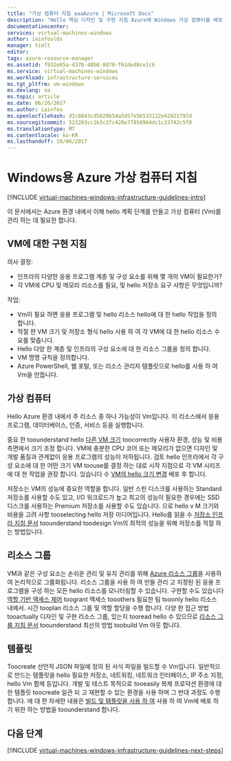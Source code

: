 ```yaml
---
title: "가상 컴퓨터 지침 aaaAzure | Microsoft Docs"
description: "Hello 핵심 디자인 및 구현 지침 Azure에 Windows 가상 컴퓨터를 배포 하는 방법에 대 한 자세한 내용은"
documentationcenter: 
services: virtual-machines-windows
author: iainfoulds
manager: timlt
editor: 
tags: azure-resource-manager
ms.assetid: f932e65a-437b-48b0-8d70-f61ded8ce1c6
ms.service: virtual-machines-windows
ms.workload: infrastructure-services
ms.tgt_pltfrm: vm-windows
ms.devlang: na
ms.topic: article
ms.date: 06/26/2017
ms.author: iainfou
ms.openlocfilehash: d2c8043cd5829b54a5d57e56533122e42021797d
ms.sourcegitcommit: 523283cc1b3c37c428e77850964dc1c33742c5f0
ms.translationtype: MT
ms.contentlocale: ko-KR
ms.lasthandoff: 10/06/2017
---
```

# <a name="azure-virtual-machines-guidelines-for-windows"></a>Windows용 Azure 가상 컴퓨터 지침
[!INCLUDE [virtual-machines-windows-infrastructure-guidelines-intro](../../../includes/virtual-machines-windows-infrastructure-guidelines-intro.md)]

이 문서에서는 Azure 환경 내에서 이해 hello 계획 단계를 만들고 가상 컴퓨터 (Vm)를 관리 하는 데 필요한 합니다.

## <a name="implementation-guidelines-for-vms"></a>VM에 대한 구현 지침
의사 결정:

* 인프라의 다양한 응용 프로그램 계층 및 구성 요소를 위해 몇 개의 VM이 필요한가?
* 각 VM에 CPU 및 메모리 리소스를 필요, 및 hello 저장소 요구 사항은 무엇입니까?

작업:

* Vm이 필요 하면 응용 프로그램 및 hello 리소스 hello에 대 한 hello 작업을 정의 합니다.
* 적절 한 VM 크기 및 저장소 형식 hello 사용 하 여 각 VM에 대 한 hello 리소스 수요를 맞춥니다.
* Hello 다양 한 계층 및 인프라의 구성 요소에 대 한 리소스 그룹을 정의 합니다.
* VM 명명 규칙을 정의합니다.
* Azure PowerShell, 웹 포털, 또는 리소스 관리자 템플릿으로 hello를 사용 하 여 Vm을 만듭니다.

## <a name="virtual-machines"></a>가상 컴퓨터
Hello Azure 환경 내에서 주 리소스 중 하나 가능성이 Vm입니다. 이 리소스에서 응용 프로그램, 데이터베이스, 인증, 서비스 등을 실행합니다.

중요 한 toounderstand hello [다른 VM 크기](sizes.md) toocorrectly 사용자 환경, 성능 및 비용 측면에서 크기 조정 합니다. VM에 충분한 CPU 코어 또는 메모리가 없으면 디자인 및 개발 품질과 관계없이 응용 프로그램의 성능이 저하됩니다. 검토 hello 인프라에서 각 구성 요소에 대 한 어떤 크기 VM toouse를 결정 하는 대로 시작 지점으로 각 VM 시리즈에 대 한 작업을 권장 합니다. 있습니다 수 [VM의 hello 크기 변경](resize-vm.md) 배포 후 합니다.

저장소는 VM의 성능에 중요한 역할을 합니다. 일반 스핀 디스크를 사용하는 Standard 저장소를 사용할 수도 있고, I/O 워크로드가 높고 최고의 성능이 필요한 경우에는 SSD 디스크를 사용하는 Premium 저장소를 사용할 수도 있습니다. 으로 hello v M 크기와 비용을 고려 사항 tooselecting hello 저장 미디어입니다. Hello를 읽을 수 [저장소 인프라 지침 문서](infrastructure-storage-solutions-guidelines.md) toounderstand toodesign Vm의 최적의 성능을 위해 저장소를 적절 하는 방법입니다.

## <a name="resource-groups"></a>리소스 그룹
VM과 같은 구성 요소는 손쉬운 관리 및 유지 관리를 위해 [Azure 리소스 그룹](../../azure-resource-manager/resource-group-overview.md)을 사용하여 논리적으로 그룹화됩니다. 리소스 그룹을 사용 하 여 만들 관리 고 지정된 된 응용 프로그램을 구성 하는 모든 hello 리소스를 모니터링할 수 있습니다. 구현할 수도 있습니다 [역할 기반 액세스 제어](../../active-directory/role-based-access-control-what-is.md) toogrant 액세스 tooothers 필요한 팀 tooonly hello 리소스 내에서. 시간 tooplan 리소스 그룹 및 역할 할당을 수행 합니다. 다양 한 접근 방법 tooactually 디자인 및 구현 리소스 그룹, 있는지 tooread hello 수 있으므로 [리소스 그룹 지침 문서](infrastructure-resource-groups-guidelines.md) toounderstand 최선의 방법 toobuild Vm 아웃 합니다.

## <a name="templates"></a>템플릿
Toocreate 선언적 JSON 파일에 정의 된 서식 파일을 빌드할 수 Vm입니다. 일반적으로 만드는 템플릿을 hello 필요한 저장소, 네트워킹, 네트워크 인터페이스, IP 주소 지정, hello Vm 함께 등입니다. 개발 및 테스트 목적으로 tooeasily 복제 프로덕션 환경에 대 한 템플릿 toocreate 일관 되 고 재현할 수 있는 환경을 사용 하며 그 반대 과정도 수행 합니다. 에 대 한 자세한 내용은 [빌드 및 템플릿을 사용 하 여](../../azure-resource-manager/resource-group-overview.md#template-deployment) 사용 하 여 Vm에 배포 하기 위한 하는 방법을 toounderstand 합니다.

## <a name="next-steps"></a>다음 단계
[!INCLUDE [virtual-machines-windows-infrastructure-guidelines-next-steps](../../../includes/virtual-machines-windows-infrastructure-guidelines-next-steps.md)]

